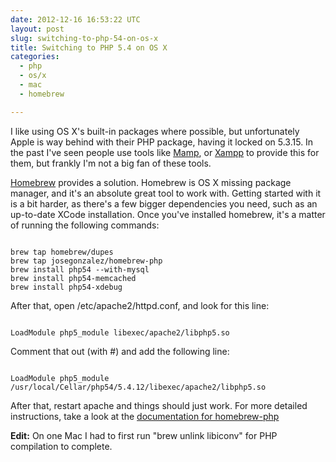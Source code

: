 ```yaml
---
date: 2012-12-16 16:53:22 UTC
layout: post
slug: switching-to-php-54-on-os-x
title: Switching to PHP 5.4 on OS X
categories:
  - php
  - os/x
  - mac
  - homebrew

---
```

<p>I like using OS X's built-in packages where possible, but unfortunately Apple is way behind with their PHP package, having it locked on 5.3.15. In the past I've seen people use tools like <a href="http://www.mamp.info/en/index.html">Mamp</a>, or <a href="http://www.apachefriends.org/en/xampp.html">Xampp</a> to provide this for them, but frankly I'm not a big fan of these tools.</p>

<p><a href="http://mxcl.github.com/homebrew/">Homebrew</a> provides a solution. Homebrew is OS X missing package manager, and it's an absolute great tool to work with. Getting started with it is a bit harder, as there's a few bigger dependencies you need, such as an up-to-date XCode installation. Once you've installed homebrew, it's a matter of running the following commands:</p>

```

brew tap homebrew/dupes
brew tap josegonzalez/homebrew-php
brew install php54 --with-mysql 
brew install php54-memcached
brew install php54-xdebug
```

<p>After that, open /etc/apache2/httpd.conf, and look for this line:</p>

```

LoadModule php5_module libexec/apache2/libphp5.so
```

<p>Comment that out (with #) and add the following line:</p>

```

LoadModule php5_module /usr/local/Cellar/php54/5.4.12/libexec/apache2/libphp5.so
```

<p>After that, restart apache and things should just work. For more detailed instructions, take a look at the <a href="https://github.com/josegonzalez/homebrew-php">documentation for homebrew-php</a></p>

<p><b>Edit:</b> On one Mac I had to first run "brew unlink libiconv" for PHP compilation to complete.</p>

